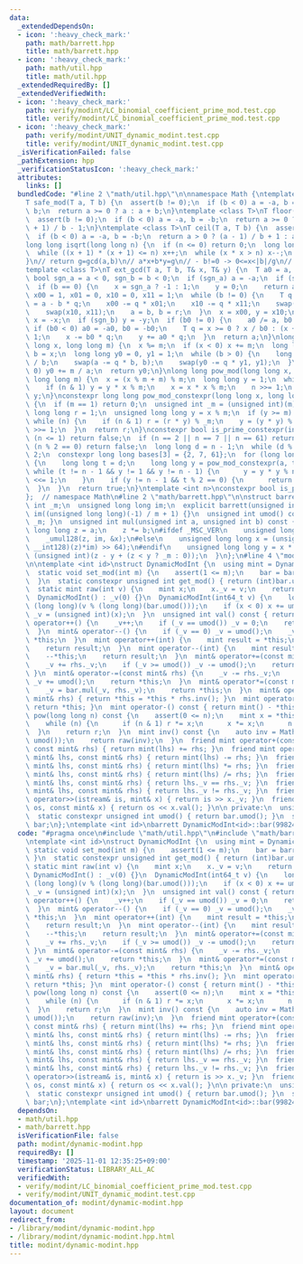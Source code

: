 ```yaml
---
data:
  _extendedDependsOn:
  - icon: ':heavy_check_mark:'
    path: math/barrett.hpp
    title: math/barrett.hpp
  - icon: ':heavy_check_mark:'
    path: math/util.hpp
    title: math/util.hpp
  _extendedRequiredBy: []
  _extendedVerifiedWith:
  - icon: ':heavy_check_mark:'
    path: verify/modint/LC_binomial_coefficient_prime_mod.test.cpp
    title: verify/modint/LC_binomial_coefficient_prime_mod.test.cpp
  - icon: ':heavy_check_mark:'
    path: verify/modint/UNIT_dynamic_modint.test.cpp
    title: verify/modint/UNIT_dynamic_modint.test.cpp
  _isVerificationFailed: false
  _pathExtension: hpp
  _verificationStatusIcon: ':heavy_check_mark:'
  attributes:
    links: []
  bundledCode: "#line 2 \"math/util.hpp\"\n\nnamespace Math {\ntemplate <class T>\n\
    T safe_mod(T a, T b) {\n  assert(b != 0);\n  if (b < 0) a = -a, b = -b;\n  a %=\
    \ b;\n  return a >= 0 ? a : a + b;\n}\ntemplate <class T>\nT floor(T a, T b) {\n\
    \  assert(b != 0);\n  if (b < 0) a = -a, b = -b;\n  return a >= 0 ? a / b : (a\
    \ + 1) / b - 1;\n}\ntemplate <class T>\nT ceil(T a, T b) {\n  assert(b != 0);\n\
    \  if (b < 0) a = -a, b = -b;\n  return a > 0 ? (a - 1) / b + 1 : a / b;\n}\n\
    long long isqrt(long long n) {\n  if (n <= 0) return 0;\n  long long x = sqrt(n);\n\
    \  while ((x + 1) * (x + 1) <= n) x++;\n  while (x * x > n) x--;\n  return x;\n\
    }\n// return g=gcd(a,b)\n// a*x+b*y=g\n// - b!=0 -> 0<=x<|b|/g\n// - b=0  -> ax=g\n\
    template <class T>\nT ext_gcd(T a, T b, T& x, T& y) {\n  T a0 = a, b0 = b;\n \
    \ bool sgn_a = a < 0, sgn_b = b < 0;\n  if (sgn_a) a = -a;\n  if (sgn_b) b = -b;\n\
    \  if (b == 0) {\n    x = sgn_a ? -1 : 1;\n    y = 0;\n    return a;\n  }\n  T\
    \ x00 = 1, x01 = 0, x10 = 0, x11 = 1;\n  while (b != 0) {\n    T q = a / b, r\
    \ = a - b * q;\n    x00 -= q * x01;\n    x10 -= q * x11;\n    swap(x00, x01);\n\
    \    swap(x10, x11);\n    a = b, b = r;\n  }\n  x = x00, y = x10;\n  if (sgn_a)\
    \ x = -x;\n  if (sgn_b) y = -y;\n  if (b0 != 0) {\n    a0 /= a, b0 /= a;\n   \
    \ if (b0 < 0) a0 = -a0, b0 = -b0;\n    T q = x >= 0 ? x / b0 : (x + 1) / b0 -\
    \ 1;\n    x -= b0 * q;\n    y += a0 * q;\n  }\n  return a;\n}\nlong long inv_mod(long\
    \ long x, long long m) {\n  x %= m;\n  if (x < 0) x += m;\n  long long a = m,\
    \ b = x;\n  long long y0 = 0, y1 = 1;\n  while (b > 0) {\n    long long q = a\
    \ / b;\n    swap(a -= q * b, b);\n    swap(y0 -= q * y1, y1);\n  }\n  if (y0 <\
    \ 0) y0 += m / a;\n  return y0;\n}\nlong long pow_mod(long long x, long long n,\
    \ long long m) {\n  x = (x % m + m) % m;\n  long long y = 1;\n  while (n) {\n\
    \    if (n & 1) y = y * x % m;\n    x = x * x % m;\n    n >>= 1;\n  }\n  return\
    \ y;\n}\nconstexpr long long pow_mod_constexpr(long long x, long long n, int m)\
    \ {\n  if (m == 1) return 0;\n  unsigned int _m = (unsigned int)(m);\n  unsigned\
    \ long long r = 1;\n  unsigned long long y = x % m;\n  if (y >= m) y += m;\n \
    \ while (n) {\n    if (n & 1) r = (r * y) % _m;\n    y = (y * y) % _m;\n    n\
    \ >>= 1;\n  }\n  return r;\n}\nconstexpr bool is_prime_constexpr(int n) {\n  if\
    \ (n <= 1) return false;\n  if (n == 2 || n == 7 || n == 61) return true;\n  if\
    \ (n % 2 == 0) return false;\n  long long d = n - 1;\n  while (d % 2 == 0) d /=\
    \ 2;\n  constexpr long long bases[3] = {2, 7, 61};\n  for (long long a : bases)\
    \ {\n    long long t = d;\n    long long y = pow_mod_constexpr(a, t, n);\n   \
    \ while (t != n - 1 && y != 1 && y != n - 1) {\n      y = y * y % n;\n      t\
    \ <<= 1;\n    }\n    if (y != n - 1 && t % 2 == 0) {\n      return false;\n  \
    \  }\n  }\n  return true;\n}\ntemplate <int n>\nconstexpr bool is_prime = is_prime_constexpr(n);\n\
    };  // namespace Math\n#line 2 \"math/barrett.hpp\"\n\nstruct barrett {\n  unsigned\
    \ int _m;\n  unsigned long long im;\n  explicit barrett(unsigned int m) : _m(m),\
    \ im((unsigned long long)(-1) / m + 1) {}\n  unsigned int umod() const { return\
    \ _m; }\n  unsigned int mul(unsigned int a, unsigned int b) const {\n    unsigned\
    \ long long z = a;\n    z *= b;\n#ifdef _MSC_VER\n    unsigned long long x;\n\
    \    _umul128(z, im, &x);\n#else\n    unsigned long long x = (unsigned long long)(((unsigned\
    \ __int128)(z)*im) >> 64);\n#endif\n    unsigned long long y = x * _m;\n    return\
    \ (unsigned int)(z - y + (z < y ? _m : 0));\n  }\n};\n#line 4 \"modint/dynamic-modint.hpp\"\
    \n\ntemplate <int id>\nstruct DynamicModInt {\n  using mint = DynamicModInt;\n\
    \  static void set_mod(int m) {\n    assert(1 <= m);\n    bar = barrett(m);\n\
    \  }\n  static constexpr unsigned int get_mod() { return (int)bar.umod(); }\n\
    \  static mint raw(int v) {\n    mint x;\n    x._v = v;\n    return x;\n  }\n\
    \  DynamicModInt() : _v(0) {}\n  DynamicModInt(int64_t v) {\n    long long x =\
    \ (long long)(v % (long long)(bar.umod()));\n    if (x < 0) x += umod();\n   \
    \ _v = (unsigned int)(x);\n  }\n  unsigned int val() const { return _v; }\n  mint&\
    \ operator++() {\n    _v++;\n    if (_v == umod()) _v = 0;\n    return *this;\n\
    \  }\n  mint& operator--() {\n    if (_v == 0) _v = umod();\n    _v--;\n    return\
    \ *this;\n  }\n  mint operator++(int) {\n    mint result = *this;\n    ++*this;\n\
    \    return result;\n  }\n  mint operator--(int) {\n    mint result = *this;\n\
    \    --*this;\n    return result;\n  }\n  mint& operator+=(const mint& rhs) {\n\
    \    _v += rhs._v;\n    if (_v >= umod()) _v -= umod();\n    return *this;\n \
    \ }\n  mint& operator-=(const mint& rhs) {\n    _v -= rhs._v;\n    if (_v >= umod())\
    \ _v += umod();\n    return *this;\n  }\n  mint& operator*=(const mint& rhs) {\n\
    \    _v = bar.mul(_v, rhs._v);\n    return *this;\n  }\n  mint& operator/=(const\
    \ mint& rhs) { return *this = *this * rhs.inv(); }\n  mint operator+() const {\
    \ return *this; }\n  mint operator-() const { return mint() - *this; }\n  mint\
    \ pow(long long n) const {\n    assert(0 <= n);\n    mint x = *this, r = 1;\n\
    \    while (n) {\n      if (n & 1) r *= x;\n      x *= x;\n      n >>= 1;\n  \
    \  }\n    return r;\n  }\n  mint inv() const {\n    auto inv = Math::inv_mod(_v,\
    \ umod());\n    return raw(inv);\n  }\n  friend mint operator+(const mint& lhs,\
    \ const mint& rhs) { return mint(lhs) += rhs; }\n  friend mint operator-(const\
    \ mint& lhs, const mint& rhs) { return mint(lhs) -= rhs; }\n  friend mint operator*(const\
    \ mint& lhs, const mint& rhs) { return mint(lhs) *= rhs; }\n  friend mint operator/(const\
    \ mint& lhs, const mint& rhs) { return mint(lhs) /= rhs; }\n  friend bool operator==(const\
    \ mint& lhs, const mint& rhs) { return lhs._v == rhs._v; }\n  friend bool operator!=(const\
    \ mint& lhs, const mint& rhs) { return lhs._v != rhs._v; }\n  friend istream&\
    \ operator>>(istream& is, mint& x) { return is >> x._v; }\n  friend ostream& operator<<(ostream&\
    \ os, const mint& x) { return os << x.val(); }\n\n private:\n  unsigned int _v;\n\
    \  static constexpr unsigned int umod() { return bar.umod(); }\n  static barrett\
    \ bar;\n};\ntemplate <int id>\nbarrett DynamicModInt<id>::bar(998244353);\n"
  code: "#pragma once\n#include \"math/util.hpp\"\n#include \"math/barrett.hpp\"\n\
    \ntemplate <int id>\nstruct DynamicModInt {\n  using mint = DynamicModInt;\n \
    \ static void set_mod(int m) {\n    assert(1 <= m);\n    bar = barrett(m);\n \
    \ }\n  static constexpr unsigned int get_mod() { return (int)bar.umod(); }\n \
    \ static mint raw(int v) {\n    mint x;\n    x._v = v;\n    return x;\n  }\n \
    \ DynamicModInt() : _v(0) {}\n  DynamicModInt(int64_t v) {\n    long long x =\
    \ (long long)(v % (long long)(bar.umod()));\n    if (x < 0) x += umod();\n   \
    \ _v = (unsigned int)(x);\n  }\n  unsigned int val() const { return _v; }\n  mint&\
    \ operator++() {\n    _v++;\n    if (_v == umod()) _v = 0;\n    return *this;\n\
    \  }\n  mint& operator--() {\n    if (_v == 0) _v = umod();\n    _v--;\n    return\
    \ *this;\n  }\n  mint operator++(int) {\n    mint result = *this;\n    ++*this;\n\
    \    return result;\n  }\n  mint operator--(int) {\n    mint result = *this;\n\
    \    --*this;\n    return result;\n  }\n  mint& operator+=(const mint& rhs) {\n\
    \    _v += rhs._v;\n    if (_v >= umod()) _v -= umod();\n    return *this;\n \
    \ }\n  mint& operator-=(const mint& rhs) {\n    _v -= rhs._v;\n    if (_v >= umod())\
    \ _v += umod();\n    return *this;\n  }\n  mint& operator*=(const mint& rhs) {\n\
    \    _v = bar.mul(_v, rhs._v);\n    return *this;\n  }\n  mint& operator/=(const\
    \ mint& rhs) { return *this = *this * rhs.inv(); }\n  mint operator+() const {\
    \ return *this; }\n  mint operator-() const { return mint() - *this; }\n  mint\
    \ pow(long long n) const {\n    assert(0 <= n);\n    mint x = *this, r = 1;\n\
    \    while (n) {\n      if (n & 1) r *= x;\n      x *= x;\n      n >>= 1;\n  \
    \  }\n    return r;\n  }\n  mint inv() const {\n    auto inv = Math::inv_mod(_v,\
    \ umod());\n    return raw(inv);\n  }\n  friend mint operator+(const mint& lhs,\
    \ const mint& rhs) { return mint(lhs) += rhs; }\n  friend mint operator-(const\
    \ mint& lhs, const mint& rhs) { return mint(lhs) -= rhs; }\n  friend mint operator*(const\
    \ mint& lhs, const mint& rhs) { return mint(lhs) *= rhs; }\n  friend mint operator/(const\
    \ mint& lhs, const mint& rhs) { return mint(lhs) /= rhs; }\n  friend bool operator==(const\
    \ mint& lhs, const mint& rhs) { return lhs._v == rhs._v; }\n  friend bool operator!=(const\
    \ mint& lhs, const mint& rhs) { return lhs._v != rhs._v; }\n  friend istream&\
    \ operator>>(istream& is, mint& x) { return is >> x._v; }\n  friend ostream& operator<<(ostream&\
    \ os, const mint& x) { return os << x.val(); }\n\n private:\n  unsigned int _v;\n\
    \  static constexpr unsigned int umod() { return bar.umod(); }\n  static barrett\
    \ bar;\n};\ntemplate <int id>\nbarrett DynamicModInt<id>::bar(998244353);"
  dependsOn:
  - math/util.hpp
  - math/barrett.hpp
  isVerificationFile: false
  path: modint/dynamic-modint.hpp
  requiredBy: []
  timestamp: '2025-11-01 12:35:25+09:00'
  verificationStatus: LIBRARY_ALL_AC
  verifiedWith:
  - verify/modint/LC_binomial_coefficient_prime_mod.test.cpp
  - verify/modint/UNIT_dynamic_modint.test.cpp
documentation_of: modint/dynamic-modint.hpp
layout: document
redirect_from:
- /library/modint/dynamic-modint.hpp
- /library/modint/dynamic-modint.hpp.html
title: modint/dynamic-modint.hpp
---
```


